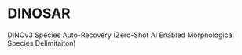 # DINOSAR
DINOv3 Species Auto-Recovery (Zero-Shot AI Enabled Morphological Species Delimitaiton) 


